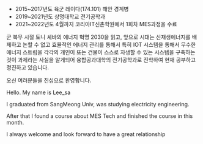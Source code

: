 
* 2015~2017년도 육군 레이다(174.101) 해안 경계병
* 2019~2021년도 상명대학교 전기공학과
* 2021~2022년도 4월까지 코리아IT신촌학원에서 1회차 MES과정을 수료

군 복무 시절 토니 셰바의 에너지 혁명 2030을 읽고, 앞으로 시대는 신재생에너지를 배제하고 논할 수 없고 효율적인 에너지 관리를
통해서 특히 IOT 시스템을 통해서 무수한 에너지 스트림을 각각의 개인이 또는 건물이 스스로 자생할 수 있는 시스템을 구축하는 것이
과제라는 사실을 알게되어 융합공과대학의 전기공학과로 진학하여 현재 공부하고 정진하고 있습니다.

오신 여러분들을 진심으로 환영합니다.

Hello. My name is Lee_sa

I graduated from SangMeong Univ, was studying electricity engineering.

After that I found a course about MES Tech and finished the course in this month.

I always welcome and look forward to have a great relationship 
